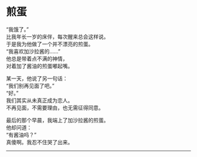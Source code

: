 # 煎蛋

“我饿了。”\
比我年长一岁的床伴，每次醒来总会这样说。\
于是我为他做了一个并不漂亮的煎蛋。\
“我喜欢加沙拉酱的……”\
他总是带着点不满的神情，\
对着加了酱油的煎蛋嘟起嘴。

某一天，他说了另一句话：\
“我们别再见面了吧。”\
“好。”\
我们其实从未真正成为恋人。\
不再见面，不需要理由，也无需征得同意。

最后的那个早晨，我端上了加沙拉酱的煎蛋。\
他却问道：\
“有酱油吗？”\
真傻啊。我忍不住哭了出来。












---
